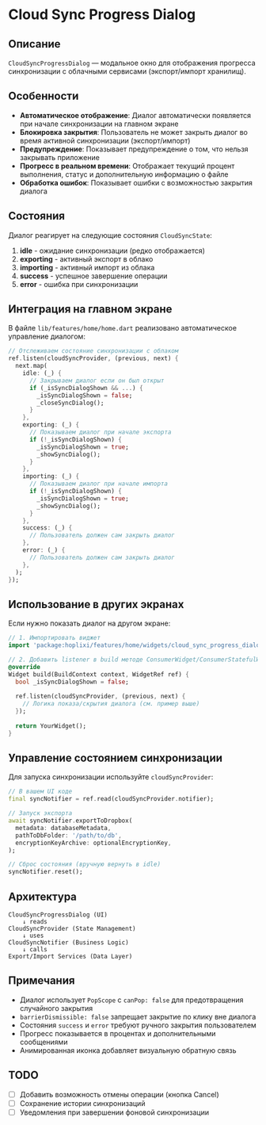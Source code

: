 # Cloud Sync Progress Dialog

## Описание

`CloudSyncProgressDialog` — модальное окно для отображения прогресса синхронизации с облачными сервисами (экспорт/импорт хранилищ).

## Особенности

- **Автоматическое отображение**: Диалог автоматически появляется при начале синхронизации на главном экране
- **Блокировка закрытия**: Пользователь не может закрыть диалог во время активной синхронизации (экспорт/импорт)
- **Предупреждение**: Показывает предупреждение о том, что нельзя закрывать приложение
- **Прогресс в реальном времени**: Отображает текущий процент выполнения, статус и дополнительную информацию о файле
- **Обработка ошибок**: Показывает ошибки с возможностью закрытия диалога

## Состояния

Диалог реагирует на следующие состояния `CloudSyncState`:

1. **idle** - ожидание синхронизации (редко отображается)
2. **exporting** - активный экспорт в облако
3. **importing** - активный импорт из облака
4. **success** - успешное завершение операции
5. **error** - ошибка при синхронизации

## Интеграция на главном экране

В файле `lib/features/home/home.dart` реализовано автоматическое управление диалогом:

```dart
// Отслеживаем состояние синхронизации с облаком
ref.listen(cloudSyncProvider, (previous, next) {
  next.map(
    idle: (_) {
      // Закрываем диалог если он был открыт
      if (_isSyncDialogShown && ...) {
        _isSyncDialogShown = false;
        _closeSyncDialog();
      }
    },
    exporting: (_) {
      // Показываем диалог при начале экспорта
      if (!_isSyncDialogShown) {
        _isSyncDialogShown = true;
        _showSyncDialog();
      }
    },
    importing: (_) {
      // Показываем диалог при начале импорта
      if (!_isSyncDialogShown) {
        _isSyncDialogShown = true;
        _showSyncDialog();
      }
    },
    success: (_) {
      // Пользователь должен сам закрыть диалог
    },
    error: (_) {
      // Пользователь должен сам закрыть диалог
    },
  );
});
```

## Использование в других экранах

Если нужно показать диалог на другом экране:

```dart
// 1. Импортировать виджет
import 'package:hoplixi/features/home/widgets/cloud_sync_progress_dialog.dart';

// 2. Добавить listener в build методе ConsumerWidget/ConsumerStatefulWidget
@override
Widget build(BuildContext context, WidgetRef ref) {
  bool _isSyncDialogShown = false;
  
  ref.listen(cloudSyncProvider, (previous, next) {
    // Логика показа/скрытия диалога (см. пример выше)
  });
  
  return YourWidget();
}
```

## Управление состоянием синхронизации

Для запуска синхронизации используйте `cloudSyncProvider`:

```dart
// В вашем UI коде
final syncNotifier = ref.read(cloudSyncProvider.notifier);

// Запуск экспорта
await syncNotifier.exportToDropbox(
  metadata: databaseMetadata,
  pathToDbFolder: '/path/to/db',
  encryptionKeyArchive: optionalEncryptionKey,
);

// Сброс состояния (вручную вернуть в idle)
syncNotifier.reset();
```

## Архитектура

```
CloudSyncProgressDialog (UI)
    ↓ reads
CloudSyncProvider (State Management)
    ↓ uses
CloudSyncNotifier (Business Logic)
    ↓ calls
Export/Import Services (Data Layer)
```

## Примечания

- Диалог использует `PopScope` с `canPop: false` для предотвращения случайного закрытия
- `barrierDismissible: false` запрещает закрытие по клику вне диалога
- Состояния `success` и `error` требуют ручного закрытия пользователем
- Прогресс показывается в процентах и дополнительными сообщениями
- Анимированная иконка добавляет визуальную обратную связь

## TODO

- [ ] Добавить возможность отмены операции (кнопка Cancel)
- [ ] Сохранение истории синхронизаций
- [ ] Уведомления при завершении фоновой синхронизации

